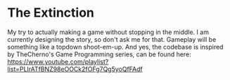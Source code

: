 # The Extinction

My try to actually making a game without stopping in the middle.
I am currently designing the story, so don't ask me for that.
Gameplay will be something like a topdown shoot-em-up.
And yes, the codebase is inspired by TheCherno's Game Programming series, can be found here: https://www.youtube.com/playlist?list=PLlrATfBNZ98eOOCk2fOFg7Qg5yoQfFAdf
